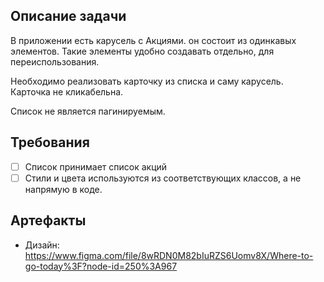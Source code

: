 ## Описание задачи

В приложении есть карусель с Акциями. он состоит из одинкавых элементов.
Такие элементы удобно создавать отдельно, для переиспользования.

Необходимо реализовать карточку из списка и саму карусель.
Карточка не кликабельна. 

Список не является пагинируемым.


## Требования

* [ ] Список принимает список акций
* [ ] Стили и цвета используются из соответствующих классов, а не напрямую в коде.

## Артефакты

- Дизайн: https://www.figma.com/file/8wRDN0M82bIuRZS6Uomv8X/Where-to-go-today%3F?node-id=250%3A967


 